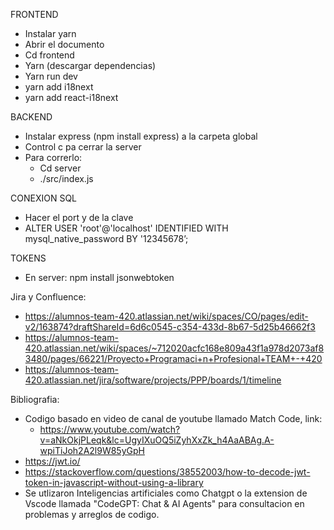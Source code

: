 FRONTEND
- Instalar yarn
- Abrir el documento
- Cd frontend
- Yarn (descargar dependencias)
- Yarn run dev
- yarn add i18next
- yarn add react-i18next


BACKEND 
- Instalar express (npm install express) a la carpeta global
- Control c pa cerrar la server
- Para correrlo:
  - Cd server
  - ./src/index.js


CONEXION SQL
- Hacer el port y de la clave
- ALTER USER 'root'@'localhost' IDENTIFIED WITH mysql_native_password BY '12345678’;

TOKENS
- En server: npm install jsonwebtoken

Jira y Confluence:
- https://alumnos-team-420.atlassian.net/wiki/spaces/CO/pages/edit-v2/163874?draftShareId=6d6c0545-c354-433d-8b67-5d25b46662f3
- https://alumnos-team-420.atlassian.net/wiki/spaces/~712020acfc168e809a43f1a978d2073af83480/pages/66221/Proyecto+Programaci+n+Profesional+TEAM+-+420
- https://alumnos-team-420.atlassian.net/jira/software/projects/PPP/boards/1/timeline

Bibliografia:
- Codigo basado en video de canal de youtube llamado Match Code, link:
  - https://www.youtube.com/watch?v=aNkOkjPLeqk&lc=UgyIXuOQ5iZyhXxZk_h4AaABAg.A-wpiTiJoh2A2l9W85yGpH
- https://jwt.io/
- https://stackoverflow.com/questions/38552003/how-to-decode-jwt-token-in-javascript-without-using-a-library
- Se utlizaron Inteligencias artificiales como Chatgpt o la extension de Vscode llamada "CodeGPT: Chat & AI Agents" para consultacion en problemas y arreglos de codigo.

  
